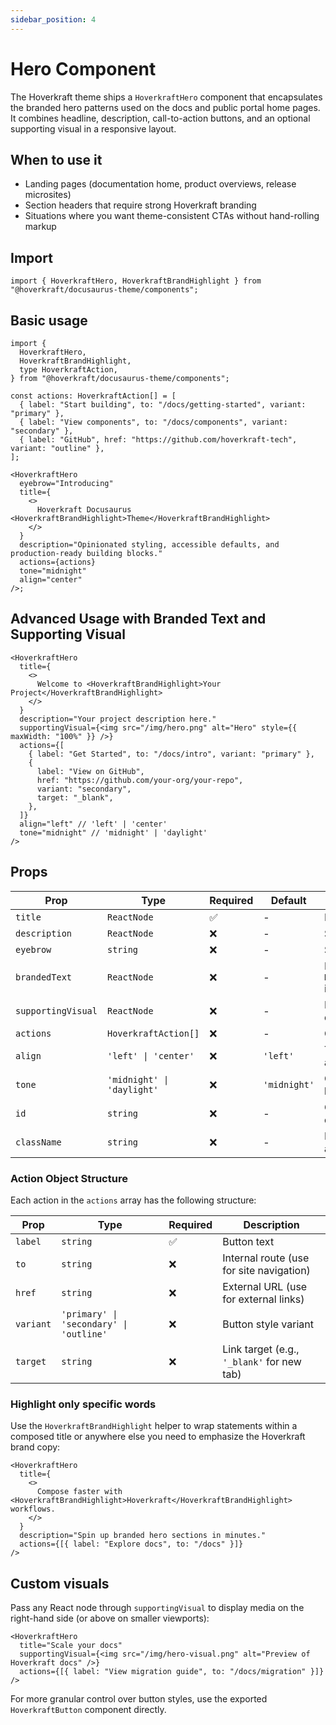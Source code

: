 ```yaml
---
sidebar_position: 4
---
```


# Hero Component

The Hoverkraft theme ships a `HoverkraftHero` component that encapsulates the branded hero patterns used on the docs and public portal home pages. It combines headline, description, call-to-action buttons, and an optional supporting visual in a responsive layout.

## When to use it

- Landing pages (documentation home, product overviews, release microsites)
- Section headers that require strong Hoverkraft branding
- Situations where you want theme-consistent CTAs without hand-rolling markup

## Import

```tsx
import { HoverkraftHero, HoverkraftBrandHighlight } from "@hoverkraft/docusaurus-theme/components";
```

## Basic usage

```tsx title="src/pages/index.tsx"
import {
  HoverkraftHero,
  HoverkraftBrandHighlight,
  type HoverkraftAction,
} from "@hoverkraft/docusaurus-theme/components";

const actions: HoverkraftAction[] = [
  { label: "Start building", to: "/docs/getting-started", variant: "primary" },
  { label: "View components", to: "/docs/components", variant: "secondary" },
  { label: "GitHub", href: "https://github.com/hoverkraft-tech", variant: "outline" },
];

<HoverkraftHero
  eyebrow="Introducing"
  title={
    <>
      Hoverkraft Docusaurus <HoverkraftBrandHighlight>Theme</HoverkraftBrandHighlight>
    </>
  }
  description="Opinionated styling, accessible defaults, and production-ready building blocks."
  actions={actions}
  tone="midnight"
  align="center"
/>;
```

## Advanced Usage with Branded Text and Supporting Visual

```tsx
<HoverkraftHero
  title={
    <>
      Welcome to <HoverkraftBrandHighlight>Your Project</HoverkraftBrandHighlight>
    </>
  }
  description="Your project description here."
  supportingVisual={<img src="/img/hero.png" alt="Hero" style={{ maxWidth: "100%" }} />}
  actions={[
    { label: "Get Started", to: "/docs/intro", variant: "primary" },
    {
      label: "View on GitHub",
      href: "https://github.com/your-org/your-repo",
      variant: "secondary",
      target: "_blank",
    },
  ]}
  align="left" // 'left' | 'center'
  tone="midnight" // 'midnight' | 'daylight'
/>
```

## Props

| Prop               | Type                       | Required | Default      | Description                                         |
| ------------------ | -------------------------- | -------- | ------------ | --------------------------------------------------- |
| `title`            | `ReactNode`                | ✅       | -            | Main heading text                                   |
| `description`      | `ReactNode`                | ❌       | -            | Subheading text                                     |
| `eyebrow`          | `string`                   | ❌       | -            | Small text above title                              |
| `brandedText`      | `ReactNode`                | ❌       | -            | Deprecated: use `HoverkraftBrandHighlight` in title |
| `supportingVisual` | `ReactNode`                | ❌       | -            | Image or graphic to display                         |
| `actions`          | `HoverkraftAction[]`       | ❌       | -            | Call-to-action buttons                              |
| `align`            | `'left' \| 'center'`       | ❌       | `'left'`     | Text alignment and grid alignment                   |
| `tone`             | `'midnight' \| 'daylight'` | ❌       | `'midnight'` | Color scheme (dark or light background)             |
| `id`               | `string`                   | ❌       | -            | Optional DOM ID for deep-linking                    |
| `className`        | `string`                   | ❌       | -            | Extend styling with additional classes              |

### Action Object Structure

Each action in the `actions` array has the following structure:

| Prop      | Type                                    | Required | Description                                |
| --------- | --------------------------------------- | -------- | ------------------------------------------ |
| `label`   | `string`                                | ✅       | Button text                                |
| `to`      | `string`                                | ❌       | Internal route (use for site navigation)   |
| `href`    | `string`                                | ❌       | External URL (use for external links)      |
| `variant` | `'primary' \| 'secondary' \| 'outline'` | ❌       | Button style variant                       |
| `target`  | `string`                                | ❌       | Link target (e.g., `'_blank'` for new tab) |

### Highlight only specific words

Use the `HoverkraftBrandHighlight` helper to wrap statements within a composed title or anywhere else you need to emphasize the Hoverkraft brand copy:

```tsx
<HoverkraftHero
  title={
    <>
      Compose faster with <HoverkraftBrandHighlight>Hoverkraft</HoverkraftBrandHighlight> workflows.
    </>
  }
  description="Spin up branded hero sections in minutes."
  actions={[{ label: "Explore docs", to: "/docs" }]}
/>
```

## Custom visuals

Pass any React node through `supportingVisual` to display media on the right-hand side (or above on smaller viewports):

```tsx
<HoverkraftHero
  title="Scale your docs"
  supportingVisual={<img src="/img/hero-visual.png" alt="Preview of Hoverkraft docs" />}
  actions={[{ label: "View migration guide", to: "/docs/migration" }]}
/>
```

For more granular control over button styles, use the exported `HoverkraftButton` component directly.
